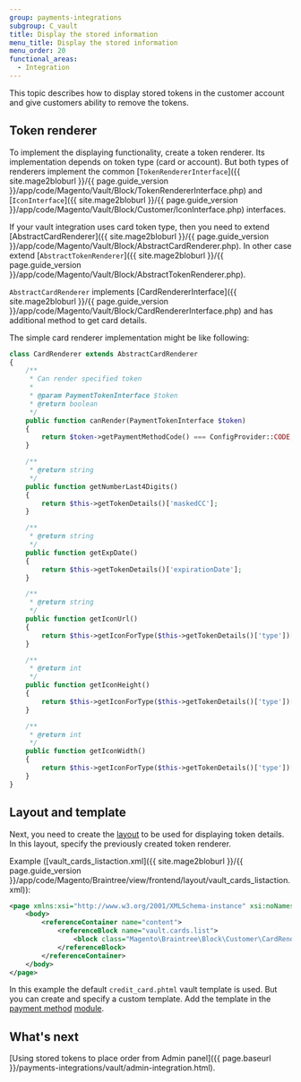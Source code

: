 ```yaml
---
group: payments-integrations
subgroup: C_vault
title: Display the stored information
menu_title: Display the stored information
menu_order: 20
functional_areas:
  - Integration
---
```


This topic describes how to display stored tokens in the customer account and give customers ability to remove the tokens. 

## Token renderer

To implement the displaying functionality, create a token renderer. Its
implementation depends on token type (card or account). But both  types of renderers
implement the common [`TokenRendererInterface`]({{ site.mage2bloburl }}/{{ page.guide_version }}/app/code/Magento/Vault/Block/TokenRendererInterface.php)
and [`IconInterface`]({{ site.mage2bloburl }}/{{ page.guide_version }}/app/code/Magento/Vault/Block/Customer/IconInterface.php) interfaces.

If your vault integration uses card token type, then you need to extend [AbstractCardRenderer]({{ site.mage2bloburl }}/{{ page.guide_version }}/app/code/Magento/Vault/Block/AbstractCardRenderer.php). In other case extend [`AbstractTokenRenderer`]({{ site.mage2bloburl }}/{{ page.guide_version }}/app/code/Magento/Vault/Block/AbstractTokenRenderer.php).

`AbstractCardRenderer` implements [CardRendererInterface]({{ site.mage2bloburl }}/{{ page.guide_version }}/app/code/Magento/Vault/Block/CardRendererInterface.php) and
has additional method to get card details.

The simple card renderer implementation might be like following:

```php
class CardRenderer extends AbstractCardRenderer
{
    /**
     * Can render specified token
     *
     * @param PaymentTokenInterface $token
     * @return boolean
     */
    public function canRender(PaymentTokenInterface $token)
    {
        return $token->getPaymentMethodCode() === ConfigProvider::CODE;
    }

    /**
     * @return string
     */
    public function getNumberLast4Digits()
    {
        return $this->getTokenDetails()['maskedCC'];
    }

    /**
     * @return string
     */
    public function getExpDate()
    {
        return $this->getTokenDetails()['expirationDate'];
    }

    /**
     * @return string
     */
    public function getIconUrl()
    {
        return $this->getIconForType($this->getTokenDetails()['type'])['url'];
    }

    /**
     * @return int
     */
    public function getIconHeight()
    {
        return $this->getIconForType($this->getTokenDetails()['type'])['height'];
    }

    /**
     * @return int
     */
    public function getIconWidth()
    {
        return $this->getIconForType($this->getTokenDetails()['type'])['width'];
    }
}
```

## Layout and template

Next, you need to create the [layout](https://glossary.magento.com/layout) to be used for displaying token details. In this layout, specify the previously created token renderer.

Example ([vault_cards_listaction.xml]({{ site.mage2bloburl }}/{{ page.guide_version }}/app/code/Magento/Braintree/view/frontend/layout/vault_cards_listaction.xml)):

```xml
<page xmlns:xsi="http://www.w3.org/2001/XMLSchema-instance" xsi:noNamespaceSchemaLocation="urn:magento:framework:View/Layout/etc/page_configuration.xsd">
    <body>
        <referenceContainer name="content">
            <referenceBlock name="vault.cards.list">
                <block class="Magento\Braintree\Block\Customer\CardRenderer" name="braintree.card.renderer" template="Magento_Vault::customer_account/credit_card.phtml"/>
            </referenceBlock>
        </referenceContainer>
    </body>
</page>
```

In this example the default `credit_card.phtml` vault template is used. But you can create and specify a custom template. Add the template in the [payment method](https://glossary.magento.com/payment-method) [module](https://glossary.magento.com/module).

## What's next
 [Using stored tokens to place order from Admin panel]({{ page.baseurl }}/payments-integrations/vault/admin-integration.html).
